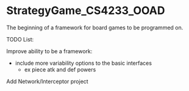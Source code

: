 StrategyGame_CS4233_OOAD
========================

The beginning of a framework for board games to be programmed on.








TODO List:


Improve ability to be a framework:
  - include more variability options to the basic interfaces
    - ex piece atk and def powers
    
    
    

Add Network/Interceptor project
